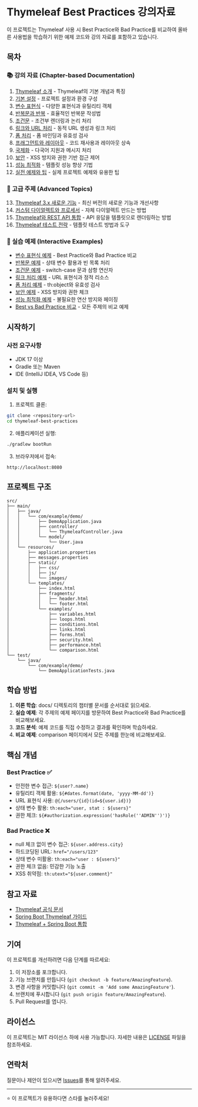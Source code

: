 # Thymeleaf Best Practices 강의자료

이 프로젝트는 Thymeleaf 사용 시 Best Practice와 Bad Practice를 비교하여 올바른 사용법을 학습하기 위한 예제 코드와 강의 자료를 포함하고 있습니다.

## 목차

### 📚 강의 자료 (Chapter-based Documentation)

1. [Thymeleaf 소개](docs/01-introduction.md) - Thymeleaf의 기본 개념과 특징
2. [기본 설정](docs/02-basic-setup.md) - 프로젝트 설정과 환경 구성
3. [변수 표현식](docs/03-variable-expressions.md) - 다양한 표현식과 유틸리티 객체
4. [반복문과 반복](docs/04-loops-and-iterations.md) - 효율적인 반복문 작성법
5. [조건문](docs/05-conditional-statements.md) - 조건부 렌더링과 논리 처리
6. [링크와 URL 처리](docs/06-links-and-urls.md) - 동적 URL 생성과 링크 처리
7. [폼 처리](docs/07-form-handling.md) - 폼 바인딩과 유효성 검사
8. [프래그먼트와 레이아웃](docs/08-fragments-and-layouts.md) - 코드 재사용과 레이아웃 상속
9. [국제화](docs/09-internationalization.md) - 다국어 지원과 메시지 처리
10. [보안](docs/10-security.md) - XSS 방지와 권한 기반 접근 제어
11. [성능 최적화](docs/11-performance-optimization.md) - 템플릿 성능 향상 기법
12. [실전 예제와 팁](docs/12-practical-examples.md) - 실제 프로젝트 예제와 유용한 팁

### 🚀 고급 주제 (Advanced Topics)

13. [Thymeleaf 3.x 새로운 기능](docs/13-thymeleaf-3x-new-features.md) - 최신 버전의 새로운 기능과 개선사항
14. [커스텀 다이얼렉트와 프로세서](docs/14-custom-dialects-and-processors.md) - 자체 다이얼렉트 만드는 방법
15. [Thymeleaf와 REST API 통합](docs/15-thymeleaf-rest-api-integration.md) - API 응답을 템플릿으로 렌더링하는 방법
16. [Thymeleaf 테스트 전략](docs/16-thymeleaf-testing-strategies.md) - 템플릿 테스트 방법과 도구

### 🚀 실습 예제 (Interactive Examples)

- [변수 표현식 예제](http://localhost:8080/variables) - Best Practice와 Bad Practice 비교
- [반복문 예제](http://localhost:8080/loops) - 상태 변수 활용과 빈 목록 처리
- [조건문 예제](http://localhost:8080/conditions) - switch-case 문과 삼항 연산자
- [링크 처리 예제](http://localhost:8080/links) - URL 표현식과 정적 리소스
- [폼 처리 예제](http://localhost:8080/forms) - th:object와 유효성 검사
- [보안 예제](http://localhost:8080/security) - XSS 방지와 권한 체크
- [성능 최적화 예제](http://localhost:8080/performance) - 불필요한 연산 방지와 페이징
- [Best vs Bad Practice 비교](http://localhost:8080/comparison) - 모든 주제의 비교 예제

## 시작하기

### 사전 요구사항

- JDK 17 이상
- Gradle 또는 Maven
- IDE (IntelliJ IDEA, VS Code 등)

### 설치 및 실행

1. 프로젝트 클론:
```bash
git clone <repository-url>
cd thymeleaf-best-practices
```

2. 애플리케이션 실행:
```bash
./gradlew bootRun
```

3. 브라우저에서 접속:
```
http://localhost:8080
```

## 프로젝트 구조

```
src/
├── main/
│   ├── java/
│   │   └── com/example/demo/
│   │       ├── DemoApplication.java
│   │       ├── controller/
│   │       │   └── ThymeleafController.java
│   │       └── model/
│   │           └── User.java
│   └── resources/
│       ├── application.properties
│       ├── messages.properties
│       ├── static/
│       │   ├── css/
│       │   ├── js/
│       │   └── images/
│       └── templates/
│           ├── index.html
│           ├── fragments/
│           │   ├── header.html
│           │   └── footer.html
│           └── examples/
│               ├── variables.html
│               ├── loops.html
│               ├── conditions.html
│               ├── links.html
│               ├── forms.html
│               ├── security.html
│               ├── performance.html
│               └── comparison.html
└── test/
    └── java/
        └── com/example/demo/
            └── DemoApplicationTests.java
```

## 학습 방법

1. **이론 학습**: docs/ 디렉토리의 챕터별 문서를 순서대로 읽으세요.
2. **실습 예제**: 각 주제의 예제 페이지를 방문하여 Best Practice와 Bad Practice를 비교해보세요.
3. **코드 분석**: 예제 코드를 직접 수정하고 결과를 확인하며 학습하세요.
4. **비교 예제**: comparison 페이지에서 모든 주제를 한눈에 비교해보세요.

## 핵심 개념

### Best Practice ✅

- 안전한 변수 접근: `${user?.name}`
- 유틸리티 객체 활용: `${#dates.format(date, 'yyyy-MM-dd')}`
- URL 표현식 사용: `@{/users/{id}(id=${user.id})}`
- 상태 변수 활용: `th:each="user, stat : ${users}"`
- 권한 체크: `${#authorization.expression('hasRole(''ADMIN'')')}`

### Bad Practice ❌

- null 체크 없이 변수 접근: `${user.address.city}`
- 하드코딩된 URL: `href="/users/123"`
- 상태 변수 미활용: `th:each="user : ${users}"`
- 권한 체크 없음: 민감한 기능 노출
- XSS 취약점: `th:utext="${user.comment}"`

## 참고 자료

- [Thymeleaf 공식 문서](https://www.thymeleaf.org/doc/tutorials/3.0/usingthymeleaf.html)
- [Spring Boot Thymeleaf 가이드](https://spring.io/guides/gs/serving-web-content/)
- [Thymeleaf + Spring Boot 통합](https://www.thymeleaf.org/doc/tutorials/3.0/thymeleafspring.html)

## 기여

이 프로젝트를 개선하려면 다음 단계를 따르세요:

1. 이 저장소를 포크합니다.
2. 기능 브랜치를 만듭니다 (`git checkout -b feature/AmazingFeature`).
3. 변경 사항을 커밋합니다 (`git commit -m 'Add some AmazingFeature'`).
4. 브랜치에 푸시합니다 (`git push origin feature/AmazingFeature`).
5. Pull Request를 엽니다.

## 라이선스

이 프로젝트는 MIT 라이선스 하에 사용 가능합니다. 자세한 내용은 [LICENSE](LICENSE) 파일을 참조하세요.

## 연락처

질문이나 제안이 있으시면 [Issues](https://github.com/your-username/thymeleaf-best-practices/issues)를 통해 알려주세요.

---

⭐ 이 프로젝트가 유용하다면 스타를 눌러주세요!